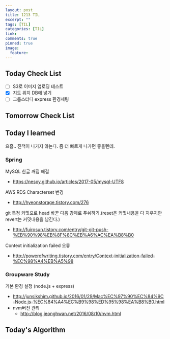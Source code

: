 ```yaml
---
layout: post
title: 1213 TIL
excerpt: ""
tags: [TIL]
categories: [TIL]
link:
comments: true
pinned: true
image:
  feature:
---
```


## Today Check List

- [ ] S3로 이미지 업로딩 테스트
- [x] 지도 위치 DB에 넣기
- [ ] 그룹스터디 express 환경세팅

## Tomorrow Check List



## Today I learned

으흠.. 진척이 나가지 않는다. 좀 더 빠르게 나가면 좋을텐데.

### Spring

MySQL 한글 깨짐 해결

* https://nesoy.github.io/articles/2017-05/mysql-UTF8

AWS RDS Characterset 변경

* http://hyeonstorage.tistory.com/276



git 특정 커밋으로 head 바꾼 다음 강제로 푸쉬하기.(reset은 커밋내용을 다 지우지만 revert는 커밋내용을 남긴다.)

* http://fuirosun.tistory.com/entry/git-git-push-%EB%90%98%EB%8F%8C%EB%A6%AC%EA%B8%B0



Context initialization failed 오류

* http://powerofwriting.tistory.com/entry/Context-initialization-failed-%EC%98%A4%EB%A5%98

### Groupware Study

기본 환경 설정 (node.js + express)

* http://junsikshim.github.io/2016/01/29/Mac%EC%97%90%EC%84%9C-Node.js-%EC%84%A4%EC%B9%98%ED%95%98%EA%B8%B0.html
* nvm버전 관리
  * http://blog.jeonghwan.net/2016/08/10/nvm.html

## Today's Algorithm

